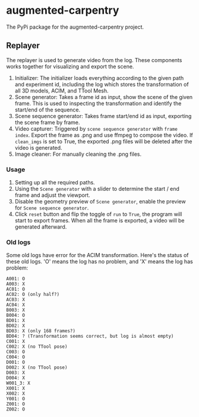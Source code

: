 # augmented-carpentry
The PyPi package for the augmented-carpentry project.

## Replayer
The replayer is used to generate video from the log. These components works together for visualizing and export the scene.
1. Initializer: The initializer loads everything according to the given path and experiment id, including the log which stores the transformation of all 3D models, ACIM, and TTool Mesh.
2. Scene generator: Takes a frame id as input, show the scene of the given frame. This is used to inspecting the transformation and identify the start/end of the sequence.
3. Scene sequence generator: Takes frame start/end id as input, exporting the scene frame by frame.
4. Video capturer: Triggered by `scene sequence generator` with `frame index`. Export the frame as .png and use ffmpeg to compose the video. If `clean_imgs` is set to True, the exported .png files will be deleted after the video is generated.
5. Image cleaner: For manually cleaning the .png files.

### Usage
1. Setting up all the required paths.
2. Using the `Scene generator` with a slider to determine the start / end frame and adjust the viewport.
3. Disable the geometry preview of `Scene generator`, enable the preview for `Scene sequence generator`.
4. Click `reset` button and flip the toggle of `run` to `True`, the program will start to export frames. When all the frame is exported, a video will be generated afterward.

### Old logs
Some old logs have error for the ACIM transformation. Here's the status of these old logs. 'O' means the log has no problem, and 'X' means the log has problem:
```
A001: O
A003: X
AC01: O
AC02: O (only half?)
AC03: X
AC04: X
B003: X
B004: O
BD01: X
BD02: X
BD03: X (only 168 frames?)
BD04: ? (Transformation seems correct, but log is almost empty)
C001: X
C002: X (no TTool pose)
C003: O
C004: O
D001: O
D002: X (no TTool pose)
D003: X
D004: X
W001_3: X
X001: X
X002: X
Y001: O
Z001: O
Z002: O
```